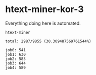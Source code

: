 # htext-miner-kor-3

Everything doing here is automated.

```
htext-miner

total: 2987/9855 (30.309487569761544%)

job0: 541
job1: 630
job2: 583
job3: 644
job4: 589
```